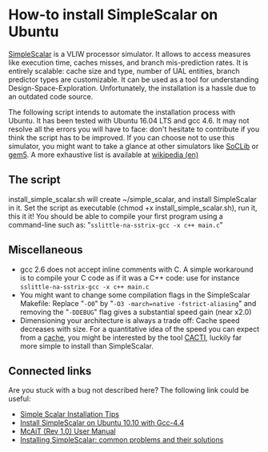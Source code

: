 # How-to install SimpleScalar on Ubuntu
[SimpleScalar](http://www.simplescalar.com/) is a VLIW processor simulator. It allows to access measures like execution time, caches misses, and branch mis-prediction rates. It is entirely scalable: cache size and type, number of UAL entities, branch predictor types are customizable. It can be used as a tool for understanding Design-Space-Exploration. Unfortunately, the installation is a hassle due to an outdated code source.

The following script intends to automate the installation process with Ubuntu. It has been tested with Ubuntu 16.04 LTS and gcc 4.6. It may not resolve all the errors you will have to face: don't hesitate to contribute if you think the script has to be improved. If you can choose not to use this simulator, you might want to take a glance at other simulators like [SoCLib](http://www.soclib.fr/) or [gem5](http://www.m5sim.org/). A more exhaustive list is available at [wikipedia (en)](http://en.wikipedia.org/wiki/Computer_architecture_simulator#Implementations)

## The script
install_simple_scalar.sh will create ~/simple_scalar, and install SimpleScalar in it.
Set the script as executable (chmod +x install_simple_scalar.sh), run it, this it it! You should be able to compile your first program using a command-line such as: "`sslittle-na-sstrix-gcc -x c++ main.c`"

## Miscellaneous
- gcc 2.6 does not accept inline comments with C. A simple workaround is to compile your C code as if it was a C++ code: use for instance `sslittle-na-sstrix-gcc -x c++ main.c`
- You might want to change some compilation flags in the SimpleScalar Makefile: Replace "`-O0`" by "`-O3 -march=native -fstrict-aliasing`" and removing the "`-DDEBUG`" flag gives a substantial speed gain (near x2.0)
- Dimensioning your architecture is always a trade off: Cache speed decreases with size. For a quantitative idea of the speed you can expect from a [cache](http://en.wikipedia.org/wiki/Cache_%28computing%29), you might be interested by the tool [CACTI](http://www.hpl.hp.com/research/cacti/), luckily far more simple to install than SimpleScalar.

## Connected links
Are you stuck with a bug not described here? The following link could be useful:

- [Simple Scalar Installation Tips](http://www.cse.iitd.ernet.in/~drajeswari/ss_installn.html)
- [Install SimpleScalar on Ubuntu 10.10 with Gcc-4.4](http://zealoct.wordpress.com/2011/04/19/install-simplescalar-on-ubuntu-10-10-with-gcc-4-4/)
- [McAiT (Rev 1.0) User Manual](http://www.neu-rtes.org/mcait/McAiT_UM_1.0.pdf)
- [Installing SimpleScalar: common problems and their solutions](http://www.neu-rtes.org/mcait/simplescalar_install_notes.pdf)


